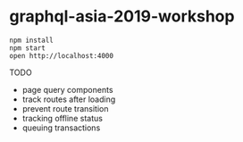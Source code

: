 # graphql-asia-2019-workshop

```
npm install
npm start
open http://localhost:4000
```

TODO

- page query components
- track routes after loading
- prevent route transition
- tracking offline status
- queuing transactions
